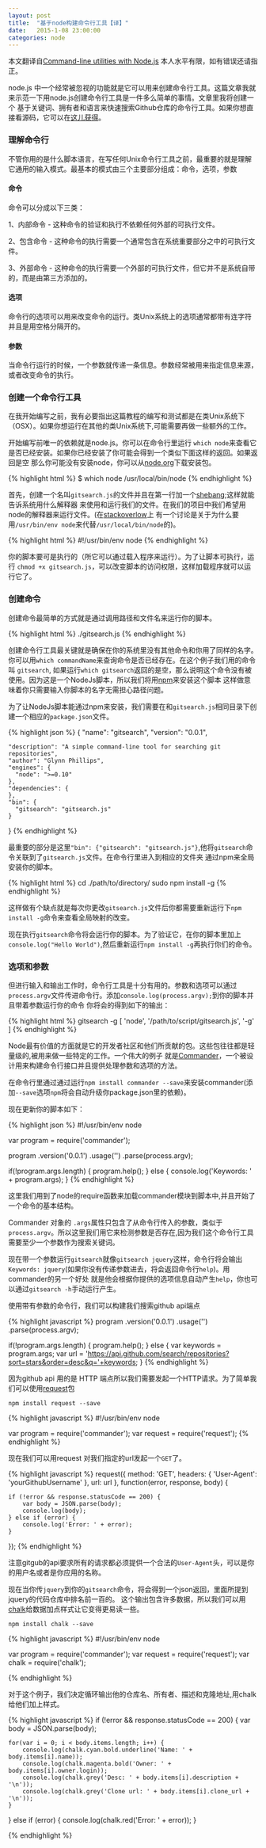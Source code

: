 ```yaml
---
layout: post
title:  "基于node构建命令行工具【译】"
date:   2015-1-08 23:00:00
categories: node
---
```


本文翻译自[Command-line utilities with Node.js](http://cruft.io/posts/node-command-line-utilities/)
本人水平有限，如有错误还请指正。

node.js 中一个经常被忽视的功能就是它可以用来创建命令行工具。这篇文章我就来示范一下用node.js创建命令行工具是一件多么简单的事情。文章里我将创建一个
基于关键词、拥有者和语言来快速搜索Github仓库的命令行工具。如果你想直接看源码，它可以在[这儿获得](https://gist.github.com/GlynnPhillips/7f3dcb2b990796f1856f)。

### 理解命令行

不管你用的是什么脚本语言，在写任何Unix命令行工具之前，最重要的就是理解它通用的输入模式。最基本的模式由三个主要部分组成：命令，选项，参数

#### 命令

命令可以分成以下三类：

1、内部命令 - 这种命令的验证和执行不依赖任何外部的可执行文件。

2、包含命令 - 这种命令的执行需要一个通常包含在系统重要部分之中的可执行文件。

3、外部命令 - 这种命令的执行需要一个外部的可执行文件，但它并不是系统自带的，而是由第三方添加的。

#### 选项

命令行的选项可以用来改变命令的运行。类Unix系统上的选项通常都带有连字符并且是用空格分隔开的。

#### 参数

当命令行运行的时候，一个参数就传递一条信息。参数经常被用来指定信息来源，或者改变命令的执行。

### 创建一个命令行工具

在我开始编写之前，我有必要指出这篇教程的编写和测试都是在类Unix系统下（OSX）。如果你想运行在其他的类Unix系统下,可能需要再做一些额外的工作。

开始编写前唯一的依赖就是node.js。你可以在命令行里运行 `which node`来查看它是否已经安装。如果你已经安装了你可能会得到一个类似下面这样的返回。如果返回是空
那么你可能没有安装node，你可以从[node.org](www.nodejs.org)下载安装包。

{% highlight html %}
 $ which node
 /usr/local/bin/node
{% endhighlight %}

首先，创建一个名叫`gitsearch.js`的文件并且在第一行加一个[shebang](http://en.wikipedia.org/wiki/Shebang_(Unix));这样就能告诉系统用什么解释器
来使用和运行我们的文件。在我们的项目中我们希望用node的解释器来运行文件。(在[stackoverlow](http://unix.stackexchange.com/questions/29608/why-is-it-better-to-use-usr-bin-env-name-instead-of-path-to-name-as-my)上
有一个讨论是关于为什么要用`/usr/bin/env node`来代替`/usr/local/bin/node`的)。

{% highlight html %}
 #!/usr/bin/env node
{% endhighlight %}

你的脚本要可是执行的（所它可以通过载入程序来运行）。为了让脚本可执行，运行 `chmod +x gitsearch.js`，可以改变脚本的访问权限，这样加载程序就可以运行它了。

### 创建命令

创建命令最简单的方式就是通过调用路径和文件名来运行你的脚本。

{% highlight html %}
 ./gitsearch.js
{% endhighlight %}

创建命令行工具最关键就是确保在你的系统里没有其他命令和你用了同样的名字。你可以用`which commandName`来查询命令是否已经存在。在这个例子我们用的命令叫
`gitsearch`, 如果运行`which gitsearch`返回的是空，那么说明这个命令没有被使用。因为这是一个NodeJs脚本，所以我们将用[npm](https://www.npmjs.org/)来安装这个脚本
这样做意味着你只需要输入你脚本的名字无需担心路径问题。

为了让NodeJs脚本能通过npm来安装，我们需要在和`gitsearch.js`相同目录下创建一个相应的`package.json`文件。

{% highlight json %}
{
    "name": "gitsearch",
    "version": "0.0.1",

    "description": "A simple command-line tool for searching git repositories",
    "author": "Glynn Phillips",
    "engines": {
      "node": ">=0.10"
    },
    "dependencies": {
    },
    "bin": {
      "gitsearch": "gitsearch.js"
    }
}
{% endhighlight %}

最重要的部分是这里`"bin": {"gitsearch": "gitsearch.js"}`,他将`gitsearch`命令关联到了`gitsearch.js`文件。在命令行里进入到相应的文件夹
通过npm来全局安装你的脚本。

{% highlight html %}
 cd ./path/to/directory/
 sudo npm install -g
{% endhighlight %}

这样做有个缺点就是每次你更改`gitsearch.js`文件后你都需要重新运行下`npm install -g`命令来查看全局映射的改变。

现在执行`gitsearch`命令将会运行你的脚本。为了验证它，在你的脚本里加上`console.log("Hello World")`,然后重新运行`npm install -g`再执行你们的命令。

### 选项和参数

但进行输入和输出工作时，命令行工具是十分有用的。参数和选项可以通过`process.argv`文件传进命令行。添加`console.log(process.argv);`到你的脚本并且带着参数运行你的命令
你将会的得到如下的输出：

{% highlight html %}
 gitsearch -g
 [ 'node', '/path/to/script/gitsearch.js', '-g' ]
{% endhighlight %}

Node最有价值的方面就是它的开发者社区和他们所贡献的包。这些包往往都是轻量级的,被用来做一些特定的工作。一个伟大的例子
就是[Commander](https://github.com/visionmedia/commander.js/)，一个被设计用来构建命令行接口并且提供处理参数和选项的方法。

在命令行里通过通过运行`npm install commander --save`来安装commander(添加`--save`选项`npm`将会自动升级你package.json里的依赖)。

现在更新你的脚本如下：

{% highlight json %}
 #!/usr/bin/env node

 var program = require('commander');

 program
     .version('0.0.1')
     .usage('<keywords>')
     .parse(process.argv);

 if(!program.args.length) {
     program.help();
 } else {
     console.log('Keywords: ' + program.args);
 }
{% endhighlight %}

这里我们用到了node的require函数来加载commander模块到脚本中,并且开始了一个命令的基本结构。

Commander 对象的 `.args`属性只包含了从命令行传入的参数，类似于`process.argv`。所以这里我们用它来检测参数是否存在,因为我们这个命令行工具需要至少一个参数作为搜索关键词。

现在带一个参数运行`gitsearch`就像`gitsearch jquery`这样，命令行将会输出`Keywords: jquery`(如果你没有传递参数进去，将会返回命令行`help`)。用commander的另一个好处
就是他会根据你提供的选项信息自动产生`help`，你也可以通过`gitsearch -h`手动运行产生。

使用带有参数的命令行，我们可以构建我们搜索github api端点

{% highlight javascript %}
 program
     .version('0.0.1')
     .usage('<keywords>')
     .parse(process.argv);

 if(!program.args.length) {
     program.help();
 } else {
     var keywords = program.args;
     var url = 'https://api.github.com/search/repositories?sort=stars&order=desc&q='+keywords;
 }
{% endhighlight %}

因为github api 用的是 HTTP 端点所以我们需要发起一个HTTP请求。为了简单我们可以使用[request](https://www.npmjs.org/package/request)包

    npm install request --save

{% highlight javascript %}
#!/usr/bin/env node

var program = require('commander');
var request = require('request');
{% endhighlight %}

现在我们可以用request 对我们指定的url发起一个`GET`了。

{% highlight javascript %}
request({
    method: 'GET',
    headers: {
        'User-Agent': 'yourGithubUsername'
    },
    url: url
}, function(error, response, body) {

    if (!error && response.statusCode == 200) {
        var body = JSON.parse(body);
        console.log(body);
    } else if (error) {
        console.log('Error: ' + error);
    }
});
{% endhighlight %}

注意gitgub的api要求所有的请求都必须提供一个合法的`User-Agent`头，可以是你的用户名或者是你应用的名称。

现在当你传`jquery`到你的`gitsearch`命令，将会得到一个json返回，里面所提到jquery的代码仓库中排名前一百的。
这个输出包含许多数据，所以我们可以用[chalk](https://www.npmjs.com/package/chalk)给数据加点样式让它变得更易读一些。

    npm install chalk --save

{% highlight javascript %}
#!/usr/bin/env node

var program = require('commander');
var request = require('request');
var chalk = require('chalk');

{% endhighlight %}

对于这个例子，我们决定循环输出他的仓库名、所有者、描述和克隆地址,用chalk给他们加上样式。

{% highlight javascript %}
if (!error && response.statusCode == 200) {
    var body = JSON.parse(body);

    for(var i = 0; i < body.items.length; i++) {
        console.log(chalk.cyan.bold.underline('Name: ' + body.items[i].name));
        console.log(chalk.magenta.bold('Owner: ' + body.items[i].owner.login));
        console.log(chalk.grey('Desc: ' + body.items[i].description + '\n'));
        console.log(chalk.grey('Clone url: ' + body.items[i].clone_url + '\n'));
    }
} else if (error) {
    console.log(chalk.red('Error: ' + error));
}

{% endhighlight %}
